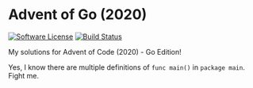 # Advent of Go (2020)

[![Software License][badge-license]][license]
[![Build Status][badge-build]][build]

My solutions for Advent of Code (2020) - Go Edition!

Yes, I know there are multiple definitions of `func main()` in `package main`. Fight me.

[build]: https://github.com/jyggen/advent-of-go-2020/actions
[license]: https://github.com/jyggen/advent-of-go-2020/blob/main/LICENSE

[badge-build]: https://img.shields.io/github/workflow/status/jyggen/advent-of-go-2020/Go/main.svg?style=flat-square
[badge-license]: https://img.shields.io/badge/license-MIT-brightgreen.svg?style=flat-square
